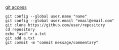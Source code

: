 [git access](https://docs.gitlab.com/ee/gitlab-basics/start-using-git.html)   

```
git config --global user.name "name"    
git config --global user.email "email@email.com"    
git clone https://github.com/user/repository      
cd repository   
echo "asd" > a.txt    
git add a.txt   
git commit -m "commit message/commentary" 
```
